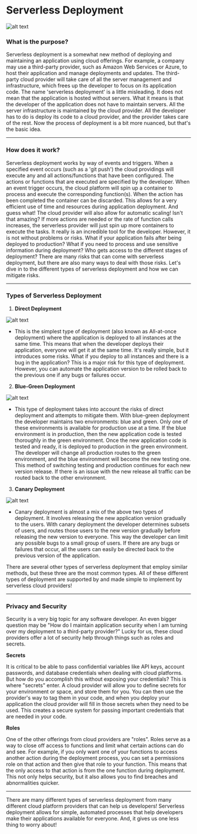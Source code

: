 # Serverless Deployment

![alt text](https://www.techmagic.co/blog/content/images/2022/04/cover-Serverless-deployment.png)

### What is the purpose?
  Serverless deployment is a somewhat new method of deploying and maintaining an application using cloud offerings. For example, a company may use a third-party provider, such as Amazon Web Services or Azure, to host their application and manage deployments and updates. The third-party cloud provider will take care of all the server management and infrastructure, which frees up the developer to focus on its application code. 
  The name 'serverless deployment' is a little misleading. It does not mean that the application is hosted without servers. What it means is that the developer of the application does not have to maintain servers. All the server infrastructure is maintained by the cloud provider. All the developer has to do is deploy its code to a cloud provider, and the provider takes care of the rest. Now the process of deployment is a bit more nuanced, but that's the basic idea.


---

### How does it work?
  Serverless deployment works by way of events and triggers. When a specified event occurs (such as a 'git push') the cloud providings will execute any and all actions/functions that have been configured. The actions or functions that are executed are specified by the developer. When an event trigger occurs, the cloud platform will spin up a container to process and execute the corresponding function(s). When the action has been completed the container can be discarded. This allows for a very efficient use of time and resources during application deployment. And guess what! The cloud provider will also allow for automatic scaling! Isn't that amazing? If more actions are needed or the rate of function calls increases, the serverless provider will just spin up more containers to execute the tasks. It really is an incredible tool for the developer. However, it is not without problems or risks. What if your application fails after being deployed to production? What if you need to process and use sensitive information during deployment? Who gets access to the different stages of deployment? There are many risks that can come with serverless deployment, but there are also many ways to deal with those risks. Let's dive in to the different types of serverless deployment and how we can mitigate risks.

---

### Types of Serverless Deployment
1. **Direct Deployment**

![alt text](https://miro.medium.com/v2/resize:fit:1400/1*21Me_QU3t43pnJT-k_P24w.png)

  - This is the simplest type of deployment (also known as All-at-once deployment) where the application is deployed to all instances at the same time. This means that when the developer deploys their application, everyone will get it at the same time. It's really simple, but it introduces some risks. What if you deploy to all instances and there is a bug in the application? This is a major risk for this type of deployment. However, you can automate the application version to be rolled back to the previous one if any bugs or failures occur.
2. **Blue-Green Deployment**

![alt text](https://miro.medium.com/v2/resize:fit:1400/1*CjeJUKlBr-CSVfOOKhblNg.jpeg)

  - This type of deployment takes into account the risks of direct deployment and attempts to mitigate them. With blue-green deployment the developer maintains two environments: blue and green. Only one of these environments is available for production use at a time. If the blue environment is in production, then the new application code is tested thoroughly in the green environment. Once the new application code is tested and ready, it is deployed to production in the green environment. The developer will change all production routes to the green environment, and the blue environment will become the new testing one. This method of switching testing and production continues for each new version release. If there is an issue with the new release all traffic can be routed back to the other environment.
3. **Canary Deployment**
  
![alt text](https://lumigo.io/wp-content/uploads/2019/03/one-in-five.jpg)

  - Canary deployment is almost a mix of the above two types of deployment. It involves releasing the new application version gradually to the users. With canary deployment the developer determines subsets of users, and routes those users to the new version gradually before releasing the new version to everyone. This way the developer can limit any possible bugs to a small group of users. If there are any bugs or failures that occur, all the users can easily be directed back to the previous version of the application.

There are several other types of serverless deployment that employ similar methods, but these three are the most common types. All of these different types of deployment are supported by and made simple to implement by serverless cloud providers!

---

### Privacy and Security
  Security is a very big topic for any software developer. An even bigger question may be "How do I maintain application security when I am turning over my deployment to a third-party provider?" Lucky for us, these cloud providers offer a lot of security help through things such as roles and secrets.
  
**Secrets**

  It is critical to be able to pass confidential variables like API keys, account passwords, and database credentials when dealing with cloud platforms. But how do you accomplish this without exposing your credentials? This is where "secrets" enter. A cloud provider will allow you to define secrets for your environment or space, and store them for you. You can then use the provider's way to tag them in your code, and when you deploy your application the cloud provider will fill in those secrets when they need to be used. This creates a secure system for passing important credentials that are needed in your code.

**Roles**

  One of the other offerings from cloud providers are "roles". Roles serve as a way to close off access to functions and limit what certain actions can do and see. For example, if you only want one of your functions to access another action during the deployment process, you can set a permissions role on that action and then give that role to your function. This means that the only access to that action is from the one function during deployment. This not only helps security, but it also allows you to find breaches and abnormalities quicker. 

---

There are many different types of serverless deployment from many different cloud platform providers that can help us developers! Serverless deployment allows for simple, automated processes that help developers make their applications available for everyone. And, it gives us one less thing to worry about!
    
